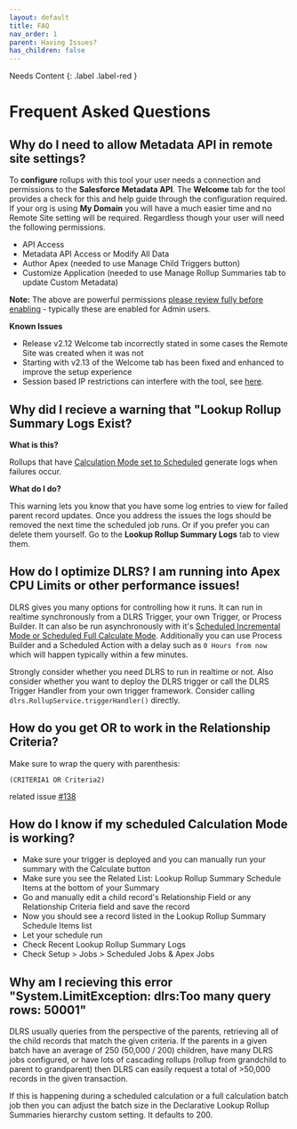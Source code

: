 ```yaml
---
layout: default
title: FAQ
nav_order: 1
parent: Having Issues?
has_children: false
---
```


Needs Content
{: .label .label-red }

# Frequent Asked Questions

## Why do I need to allow Metadata API in remote site settings?

To **configure** rollups with this tool your user needs a connection and permissions to the **Salesforce Metadata API**. The **Welcome** tab for the tool provides a check for this and help guide through the configuration required. If your org is using **My Domain** you will have a much easier time and no Remote Site setting will be required. Regardless though your user will need the following permissions.

- API Access
- Metadata API Access or Modify All Data
- Author Apex (needed to use Manage Child Triggers button)
- Customize Application (needed to use Manage Rollup Summaries tab to update Custom Metadata)

**Note:** The above are powerful permissions [please review fully before enabling](https://help.salesforce.com/articleView?id=000198725&r=https:%2F%2Fwww.google.com%2F&type=1) - typically these are enabled for Admin users.

**Known Issues**

- Release v2.12 Welcome tab incorrectly stated in some cases the Remote Site was created when it was not
- Starting with v2.13 of the Welcome tab has been fixed and enhanced to improve the setup experience
- Session based IP restrictions can interfere with the tool, see [here](https://github.com/afawcett/declarative-lookup-rollup-summaries#usage-information-and-known-issues).

## Why did I recieve a warning that "Lookup Rollup Summary Logs Exist?

**What is this?**

Rollups that have [Calculation Mode set to Scheduled](https://github.com/afawcett/declarative-lookup-rollup-summaries/wiki/What-you-need-to-know-about-Scheduling-Rollups) generate logs when failures occur.

**What do I do?**

This warning lets you know that you have some log entries to view for failed parent record updates. Once you address the issues the logs should be removed the next time the scheduled job runs. Or if you prefer you can delete them yourself. Go to the **Lookup Rollup Summary Logs** tab to view them.

## How do I optimize DLRS? I am running into Apex CPU Limits or other performance issues!

DLRS gives you many options for controlling how it runs. It can run in realtime synchronously from a DLRS Trigger, your own Trigger, or Process Builder. It can also be run asynchronously with it's [Scheduled Incremental Mode or Scheduled Full Calculate Mode](https://github.com/afawcett/declarative-lookup-rollup-summaries/wiki/What-you-need-to-know-about-Scheduling-Rollups). Additionally you can use Process Builder and a Scheduled Action with a delay such as `0 Hours from now` which will happen typically within a few minutes.

Strongly consider whether you need DLRS to run in realtime or not. Also consider whether you want to deploy the DLRS trigger or call the DLRS Trigger Handler from your own trigger framework. Consider calling `dlrs.RollupService.triggerHandler()` directly.

## How do you get OR to work in the Relationship Criteria?

Make sure to wrap the query with parenthesis:

`(CRITERIA1 OR Criteria2)`

related issue [#138](https://github.com/afawcett/declarative-lookup-rollup-summaries/issues/138)

## How do I know if my scheduled Calculation Mode is working?

- Make sure your trigger is deployed and you can manually run your summary with the Calculate button
- Make sure you see the Related List: Lookup Rollup Summary Schedule Items at the bottom of your Summary
- Go and manually edit a child record's Relationship Field or any Relationship Criteria field and save the record
- Now you should see a record listed in the Lookup Rollup Summary Schedule Items list
- Let your schedule run
- Check Recent Lookup Rollup Summary Logs
- Check Setup > Jobs > Scheduled Jobs & Apex Jobs

## Why am I recieving this error "System.LimitException: dlrs:Too many query rows: 50001"

DLRS usually queries from the perspective of the parents, retrieving all of the child records that match the given criteria. If the parents in a given batch have an average of 250 (50,000 / 200) children, have many DLRS jobs configured, or have lots of cascading rollups (rollup from grandchild to parent to grandparent) then DLRS can easily request a total of >50,000 records in the given transaction.

If this is happening during a scheduled calculation or a full calculation batch job then you can adjust the batch size in the Declarative Lookup Rollup Summaries hierarchy custom setting. It defaults to 200.
